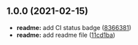 ## 1.0.0 (2021-02-15)


* **readme:** add CI status badge ([8366381](https://github.com/ivandotv/ffetch/commit/8366381d95b8cd05343e689d4dbe565e21b46721))
* **readme:** add readme file ([11cd1ba](https://github.com/ivandotv/ffetch/commit/11cd1baf6b61de7323ce5e6b5a5c26f933a88c00))
